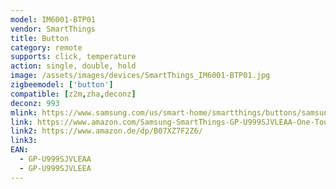 ```yaml
---
model: IM6001-BTP01
vendor: SmartThings
title: Button
category: remote
supports: click, temperature
action: single, double, hold
image: /assets/images/devices/SmartThings_IM6001-BTP01.jpg
zigbeemodel: ['button']
compatible: [z2m,zha,deconz]
deconz: 993
mlink: https://www.samsung.com/us/smart-home/smartthings/buttons/samsung-smartthings-button-gp-u999sjvleaa/
link: https://www.amazon.com/Samsung-SmartThings-GP-U999SJVLEAA-One-Touch-Appliances/dp/B07F8ZFFQK
link2: https://www.amazon.de/dp/B07XZ7F2Z6/
link3: 
EAN: 
  - GP-U999SJVLEAA
  - GP-U999SJVLEEA
---
```


